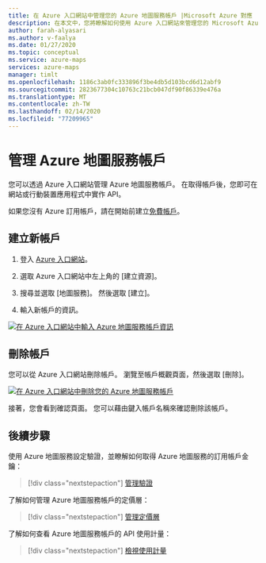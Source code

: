 ```yaml
---
title: 在 Azure 入口網站中管理您的 Azure 地圖服務帳戶 |Microsoft Azure 對應
description: 在本文中，您將瞭解如何使用 Azure 入口網站來管理您的 Microsoft Azure Maps 帳戶。
author: farah-alyasari
ms.author: v-faalya
ms.date: 01/27/2020
ms.topic: conceptual
ms.service: azure-maps
services: azure-maps
manager: timlt
ms.openlocfilehash: 1186c3ab0fc333896f3be4db5d103bcd6d12abf9
ms.sourcegitcommit: 2823677304c10763c21bcb047df90f86339e476a
ms.translationtype: MT
ms.contentlocale: zh-TW
ms.lasthandoff: 02/14/2020
ms.locfileid: "77209965"
---
```

# <a name="manage-your-azure-maps-account"></a>管理 Azure 地圖服務帳戶

您可以透過 Azure 入口網站管理 Azure 地圖服務帳戶。 在取得帳戶後，您即可在網站或行動裝置應用程式中實作 API。

如果您沒有 Azure 訂用帳戶，請在開始前建立[免費帳戶](https://azure.microsoft.com/free/?WT.mc_id=A261C142F)。

## <a name="create-a-new-account"></a>建立新帳戶

1. 登入 [Azure 入口網站](https://portal.azure.com)。

2. 選取 Azure 入口網站中左上角的 [建立資源]。

3. 搜尋並選取 [地圖服務]。 然後選取 [建立]。

4. 輸入新帳戶的資訊。

[![在 Azure 入口網站中輸入 Azure 地圖服務帳戶資訊](./media/how-to-manage-account-keys/new-account-portal.png)](./media/how-to-manage-account-keys/new-account-portal.png#lightbox)

## <a name="delete-an-account"></a>刪除帳戶

您可以從 Azure 入口網站刪除帳戶。 瀏覽至帳戶概觀頁面，然後選取 [刪除]。

[![在 Azure 入口網站中刪除您的 Azure 地圖服務帳戶](./media/how-to-manage-account-keys/account-delete-portal.png)](./media/how-to-manage-account-keys/account-delete-portal.png#lightbox)

接著，您會看到確認頁面。 您可以藉由鍵入帳戶名稱來確認刪除該帳戶。

## <a name="next-steps"></a>後續步驟

使用 Azure 地圖服務設定驗證，並瞭解如何取得 Azure 地圖服務的訂用帳戶金鑰：
> [!div class="nextstepaction"]
> [管理驗證](how-to-manage-authentication.md)

了解如何管理 Azure 地圖服務帳戶的定價層：
> [!div class="nextstepaction"] 
> [管理定價層](how-to-manage-pricing-tier.md)

了解如何查看 Azure 地圖服務帳戶的 API 使用計量：
> [!div class="nextstepaction"] 
> [檢視使用計量](how-to-view-api-usage.md)
